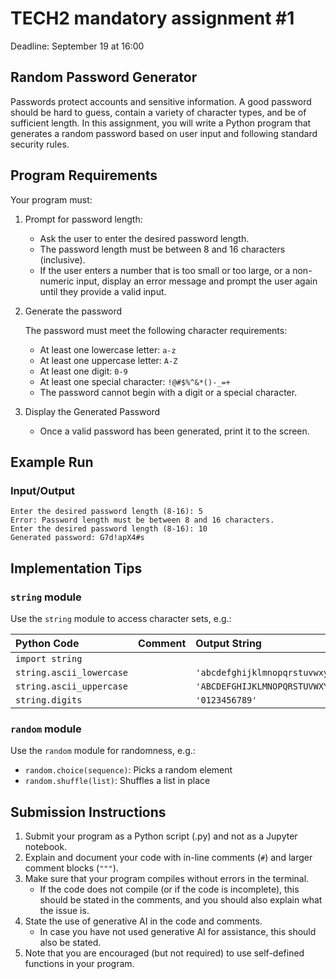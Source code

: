 # TECH2 mandatory assignment #1

Deadline: September 19 at 16:00

## Random Password Generator

Passwords protect accounts and sensitive information. A good password should be hard to guess, contain a variety of character types, and be of sufficient length. In this assignment, you will write a Python program that generates a random password based on user input and following standard security rules.

## Program Requirements

Your program must:

1. Prompt for password length:

    * Ask the user to enter the desired password length.
    * The password length must be between 8 and 16 characters (inclusive).
    * If the user enters a number that is too small or too large, or a non-numeric input, display an error message and prompt the user again until they provide a valid input.

2. Generate the password

    The password must meet the following character requirements:

    * At least one lowercase letter: `a-z`
    * At least one uppercase letter: `A-Z`
    * At least one digit: `0-9`
    * At least one special character: `!@#$%^&*()-_=+`
    * The password cannot begin with a digit or a special character.

3. Display the Generated Password

    * Once a valid password has been generated, print it to the screen.

## Example Run

### Input/Output 
```
Enter the desired password length (8-16): 5
Error: Password length must be between 8 and 16 characters.
Enter the desired password length (8-16): 10
Generated password: G7d!apX4#s
```

## Implementation Tips

### `string` module

Use the `string` module to access character sets, e.g.:

| Python Code | Comment | Output String |
| :--- | :--- | :--- |
| `import string` | | |
| `string.ascii_lowercase` | | `'abcdefghijklmnopqrstuvwxyz'` |
| `string.ascii_uppercase` | | `'ABCDEFGHIJKLMNOPQRSTUVWXYZ'` |
| `string.digits` | | `'0123456789'` |

### `random` module

Use the `random` module for randomness, e.g.:

* `random.choice(sequence)`: Picks a random element
* `random.shuffle(list)`: Shuffles a list in place

## Submission Instructions

1. Submit your program as a Python script (.py) and not as a Jupyter notebook.
2. Explain and document your code with in-line comments (`#`) and larger comment blocks (`"""`).
3. Make sure that your program compiles without errors in the terminal.
    * If the code does not compile (or if the code is incomplete), this should be stated in the comments, and you should also explain what the issue is.
4. State the use of generative AI in the code and comments.
    * In case you have not used generative AI for assistance, this should also be stated.
5. Note that you are encouraged (but not required) to use self-defined functions in your program.